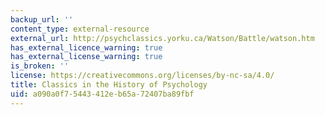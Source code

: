 ```yaml
---
backup_url: ''
content_type: external-resource
external_url: http://psychclassics.yorku.ca/Watson/Battle/watson.htm
has_external_licence_warning: true
has_external_license_warning: true
is_broken: ''
license: https://creativecommons.org/licenses/by-nc-sa/4.0/
title: Classics in the History of Psychology
uid: a090a0f7-5443-412e-b65a-72407ba89fbf
---
```

